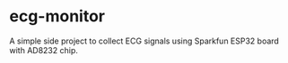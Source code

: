 # ecg-monitor

A simple side project to collect ECG signals using Sparkfun ESP32 board with AD8232 chip.